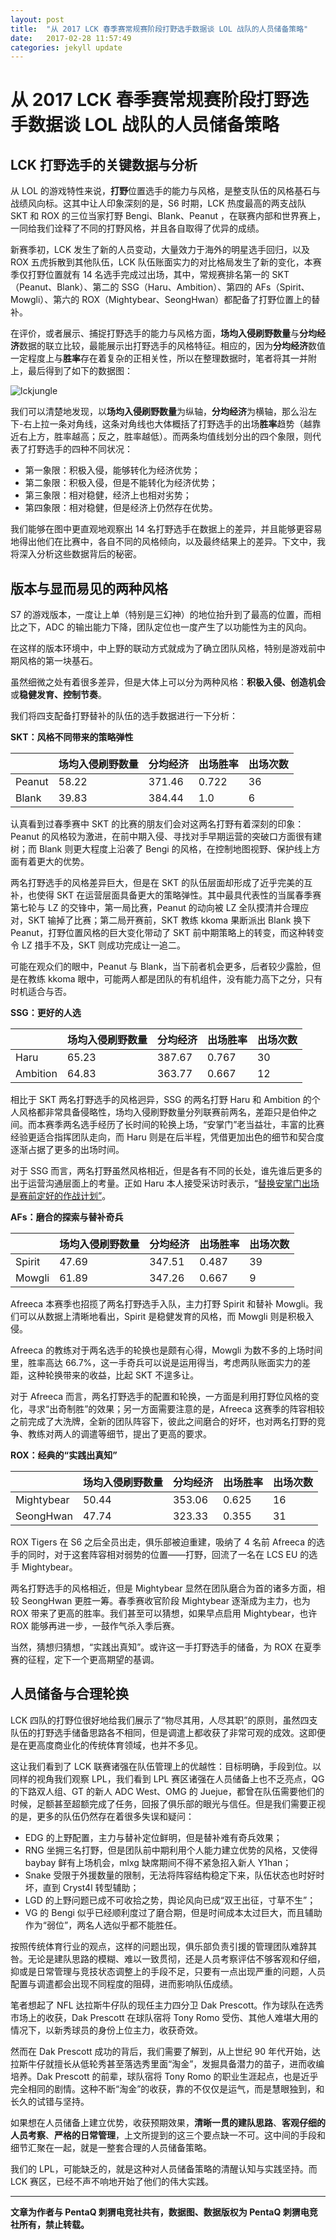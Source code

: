 ```yaml
---
layout: post
title:  "从 2017 LCK 春季赛常规赛阶段打野选手数据谈 LOL 战队的人员储备策略"
date:   2017-02-28 11:57:49
categories: jekyll update
---
```


# 从 2017 LCK 春季赛常规赛阶段打野选手数据谈 LOL 战队的人员储备策略

## LCK 打野选手的关键数据与分析

从 LOL 的游戏特性来说，**打野**位置选手的能力与风格，是整支队伍的风格基石与战绩风向标。这其中让人印象深刻的是，S6 时期，LCK 热度最高的两支战队 SKT 和 ROX 的三位当家打野 Bengi、Blank、Peanut ，在联赛内部和世界赛上，一同给我们诠释了不同的打野风格，并且各自取得了优异的成绩。

新赛季初，LCK 发生了新的人员变动，大量效力于海外的明星选手回归，以及 ROX 五虎拆散到其他队伍，LCK 队伍账面实力的对比格局发生了新的变化，本赛季仅打野位置就有 14 名选手完成过出场，其中，常规赛排名第一的 SKT（Peanut、Blank）、第二的 SSG（Haru、Ambition）、第四的 AFs（Spirit、Mowgli）、第六的 ROX（Mightybear、SeongHwan）都配备了打野位置上的替补。

在评价，或者展示、捕捉打野选手的能力与风格方面，**场均入侵刷野数量**与**分均经济**数据的联立比较，最能展示出打野选手的风格特征。相应的，因为**分均经济**数值一定程度上与**胜率**存在着复杂的正相关性，所以在整理数据时，笔者将其一并附上，最后得到了如下的数据图：

![lckjungle](https://fstopgun.github.io/fstopgun/images/lckjungle.png)

我们可以清楚地发现，以**场均入侵刷野数量**为纵轴，**分均经济**为横轴，那么沿左下-右上拉一条对角线，这条对角线也大体概括了打野选手的出场**胜率**趋势（越靠近右上方，胜率越高；反之，胜率越低）。而两条均值线划分出的四个象限，则代表了打野选手的四种不同状况：

- 第一象限：积极入侵，能够转化为经济优势；
- 第二象限：积极入侵，但是不能转化为经济优势；
- 第三象限：相对稳健，经济上也相对劣势；
- 第四象限：相对稳健，但是经济上仍然存在优势。

我们能够在图中更直观地观察出 14 名打野选手在数据上的差异，并且能够更容易地得出他们在比赛中，各自不同的风格倾向，以及最终结果上的差异。下文中，我将深入分析这些数据背后的秘密。

## 版本与显而易见的两种风格

S7 的游戏版本，一度让上单（特别是三幻神）的地位抬升到了最高的位置，而相比之下，ADC 的输出能力下降，团队定位也一度产生了以功能性为主的风向。

在这样的版本环境中，中上野的联动方式就成为了确立团队风格，特别是游戏前中期风格的第一块基石。

虽然细微之处有着很多差异，但是大体上可以分为两种风格：**积极入侵、创造机会**或**稳健发育、控制节奏**。

我们将四支配备打野替补的队伍的选手数据进行一下分析：

**SKT：风格不同带来的策略弹性**

|  | 场均入侵刷野数量 | 分均经济 | 出场胜率 | 出场次数 |
| --- | --- | --- | --- | --- |
| Peanut | 58.22 | 371.46 | 0.722 | 36 |
| Blank | 39.83 | 384.44 | 1.0  | 6 |

认真看到过春季赛中 SKT 的比赛的朋友们会对这两名打野有着深刻的印象：Peanut 的风格较为激进，在前中期入侵、寻找对手早期运营的突破口方面很有建树；而 Blank 则更大程度上沿袭了 Bengi 的风格，在控制地图视野、保护线上方面有着更大的优势。

两名打野选手的风格差异巨大，但是在 SKT 的队伍层面却形成了近乎完美的互补，也使得 SKT 在运营层面具备更大的策略弹性。其中最具代表性的当属春季赛第七轮与 LZ 的交锋中，第一局比赛，Peanut 的动向被 LZ 全队摸清并合理应对，SKT 输掉了比赛；第二局开赛前，SKT 教练 kkoma 果断派出 Blank 换下 Peanut，打野位置风格的巨大变化带动了 SKT 前中期策略上的转变，而这种转变令 LZ 措手不及，SKT 则成功完成让一追二。

可能在观众们的眼中，Peanut 与 Blank，当下前者机会更多，后者较少露脸，但是在教练 kkoma 眼中，可能两人都是团队的有机组件，没有能力高下之分，只有时机适合与否。

**SSG：更好的人选**

|  | 场均入侵刷野数量 | 分均经济 | 出场胜率 | 出场次数 |
| --- | --- | --- | --- | --- |
| Haru | 65.23 | 387.67 | 0.767 | 30 |
| Ambition | 64.83 | 363.77 | 0.667 | 12 |

相比于 SKT 两名打野选手的风格迥异，SSG 的两名打野 Haru 和 Ambition 的个人风格都非常具备侵略性，场均入侵刷野数量分列联赛前两名，差距只是伯仲之间。而本赛季两名选手经历了长时间的轮换上场，“安掌门”老当益壮，丰富的比赛经验更适合指挥团队走向，而 Haru 则是在后半程，凭借更加出色的细节和契合度逐渐占据了更多的出场时间。

对于 SSG 而言，两名打野虽然风格相近，但是各有不同的长处，谁先谁后更多的出于运营沟通层面上的考量。正如 Haru 本人接受采访时表示，“[替换安掌门出场是赛前定好的作战计划”](https://slingshotesports.com/2017/01/17/sumsung-galaxy-haru-ambition-original-plan-sit-game-2-league-of-legends-champions-korea/)。

**AFs：磨合的探索与替补奇兵**

|  | 场均入侵刷野数量 | 分均经济 | 出场胜率 | 出场次数 |
| --- | --- | --- | --- | --- |
| Spirit | 47.69 | 347.51 | 0.487 | 39 |
| Mowgli | 61.89 | 347.26 | 0.667 | 9 |

Afreeca 本赛季也招揽了两名打野选手入队，主力打野 Spirit 和替补 Mowgli。我们可以从数据上清晰地看出，Spirit 是稳健发育的风格，而 Mowgli 则是积极入侵。

Afreeca 的教练对于两名选手的轮换也是颇有心得，Mowgli 为数不多的上场时间里，胜率高达 66.7%，这一手奇兵可以说是运用得当，考虑两队账面实力的差距，这种轮换带来的收益，比起 SKT 不遑多让。

对于 Afreeca 而言，两名打野选手的配置和轮换，一方面是利用打野位风格的变化，寻求“出奇制胜”的效果；另一方面需要注意的是，Afreeca 这赛季的阵容相较之前完成了大洗牌，全新的团队阵容下，彼此之间磨合的好坏，也对两名打野的竞争、教练对两人的调遣等细节，提出了更高的要求。

**ROX：经典的“实践出真知”**

|  | 场均入侵刷野数量 | 分均经济 | 出场胜率 | 出场次数 |
| --- | --- | --- | --- | --- |
| Mightybear | 50.44 | 353.06 | 0.625 | 16 |
| SeongHwan | 47.74 | 323.33 | 0.355 | 31 |

ROX Tigers 在 S6 之后全员出走，俱乐部被迫重建，吸纳了 4 名前 Afreeca 的选手的同时，对于这套阵容相对弱势的位置——打野，回流了一名在 LCS EU 的选手 Mightybear。

两名打野选手的风格相近，但是 Mightybear 显然在团队磨合为首的诸多方面，相较 SeongHwan 更胜一筹。春季赛收官阶段 Mightybear 逐渐成为主力，也为 ROX 带来了更高的胜率。我们甚至可以猜想，如果早点启用 Mightybear，也许 ROX 能够再进一步，一鼓作气杀入季后赛。

当然，猜想归猜想，“实践出真知”。或许这一手打野选手的储备，为 ROX 在夏季赛的征程，定下一个更高期望的基调。

## 人员储备与合理轮换

LCK 四队的打野位很好地给我们展示了“物尽其用，人尽其职”的原则，虽然四支队伍的打野选手储备思路各不相同，但是调遣上都收获了非常可观的成效。这即便是在更高度商业化的传统体育领域，也并不多见。

这让我们看到了 LCK 联赛诸强在队伍管理上的优越性：目标明确，手段到位。以同样的视角我们观察 LPL，我们看到 LPL 赛区诸强在人员储备上也不乏亮点，QG 的下路双人组、GT 的新人 ADC West、OMG 的 Juejue，都曾在队伍需要他们的时候，足额甚至超额完成了任务，回报了俱乐部的眼光与信任。但是我们需要正视的是，更多的队伍仍然存在着很多失误和疑问：

- EDG 的上野配置，主力与替补定位鲜明，但是替补难有奇兵效果；
- RNG 坐拥三名打野，但是团队前中期利用个人能力建立优势的风格，又使得 baybay 鲜有上场机会，mlxg 缺席期间不得不紧急招入新人 Y1han；
- Snake 受限于外援数量的限制，无法将阵容结构稳定下来，队伍状态也时好时坏，直到 Cryst4l 转型辅助；
- LGD 的上野问题已成不可收拾之势，舆论风向已成“双王出征，寸草不生”；
- VG 的 Bengi 似乎已经顺利度过了磨合期，但是时间成本太过巨大，而且辅助作为“弱位”，两名人选似乎都不能胜任。

按照传统体育行业的观点，这样的问题出现，俱乐部负责引援的管理团队难辞其咎。无论是建队思路的模糊、难以一致贯彻，还是人员考察评估不够客观和仔细，抑或是日常管理与竞技状态调整上的手段不足，只要有一点出现严重的问题，人员配置与调遣都会出现不同程度的阻碍，进而影响队伍成绩。

笔者想起了 NFL 达拉斯牛仔队的现任主力四分卫 Dak Prescott。作为球队在选秀市场上的收获，Dak Prescott 在球队宿将 Tony Romo 受伤、其他人难堪大用的情况下，以新秀球员的身份上位主力，收获奇效。

然而在 Dak Prescott 成功的背后，我们需要了解到，从上世纪 90 年代开始，达拉斯牛仔就擅长从低轮秀甚至落选秀里面“淘金”，发掘具备潜力的苗子，进而收编培养。Dak Prescott 的前辈，球队宿将 Tony Romo 的职业生涯起点，也是近乎完全相同的剧情。这种不断“淘金”的收获，靠的不仅仅是运气，而是慧眼独到，和长久的试错与坚持。

如果想在人员储备上建立优势，收获预期效果，**清晰一贯的建队思路**、**客观仔细的人员考察**、**严格的日常管理**，上文所提到的这三个要点缺一不可。这中间的手段和细节汇聚在一起，就是一整套合理的人员储备策略。

我们的 LPL，可能缺乏的，就是这种对人员储备策略的清醒认知与实践坚持。而 LCK 赛区，已经不声不响地开始了他们的伟大实践。


-----

**文章为作者与 PentaQ 刺猬电竞社共有，数据图、数据版权为 PentaQ 刺猬电竞社所有，禁止转载。**


